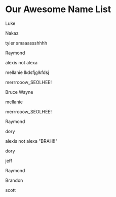 # Our Awesome Name List

Luke

Nakaz

tyler smaaassshhhh

Raymond

alexis not alexa

mellanie lkdsfjglkfdsj

merrrooow_SEOLHEE!

Bruce Wayne

mellanie

merrrooow_SEOLHEE!

Raymond

dory

alexis not alexa "BRAH!!"

dory

jeff

Raymond

Brandon

scott



